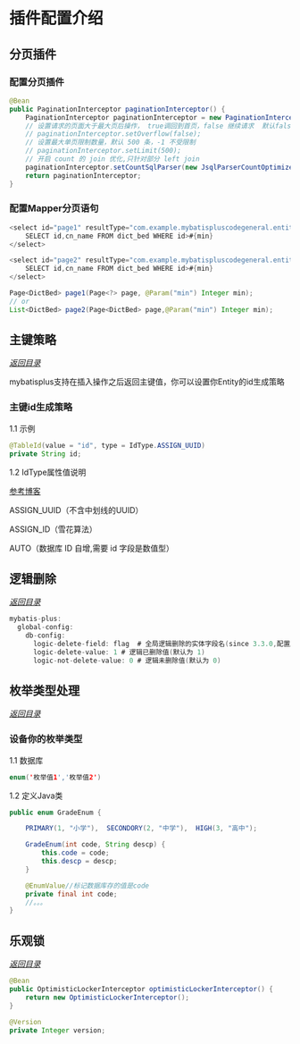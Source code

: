 
# 插件配置介绍

## 分页插件

### 配置分页插件

```java
@Bean
public PaginationInterceptor paginationInterceptor() {
    PaginationInterceptor paginationInterceptor = new PaginationInterceptor();
    // 设置请求的页面大于最大页后操作， true调回到首页，false 继续请求  默认false
    // paginationInterceptor.setOverflow(false);
    // 设置最大单页限制数量，默认 500 条，-1 不受限制
    // paginationInterceptor.setLimit(500);
    // 开启 count 的 join 优化,只针对部分 left join
    paginationInterceptor.setCountSqlParser(new JsqlParserCountOptimize(true));
    return paginationInterceptor;
}
```

### 配置Mapper分页语句

```java
<select id="page1" resultType="com.example.mybatispluscodegeneral.entity.DictBed">
    SELECT id,cn_name FROM dict_bed WHERE id>#{min}
</select>

<select id="page2" resultType="com.example.mybatispluscodegeneral.entity.DictBed">
    SELECT id,cn_name FROM dict_bed WHERE id>#{min}
</select>
```

```java
Page<DictBed> page1(Page<?> page, @Param("min") Integer min);
// or
List<DictBed> page2(Page<DictBed> page,@Param("min") Integer min);
```

## 主键策略

*<a href="#_top" rel="nofollow" target="_self">返回目录</a>*

mybatisplus支持在插入操作之后返回主键值，你可以设置你Entity的id生成策略

### 主键id生成策略

1.1 示例

```java
@TableId(value = "id", type = IdType.ASSIGN_UUID)
private String id;
```

1.2 IdType属性值说明

[参考博客](https://www.hangge.com/blog/cache/detail_2904.html)

ASSIGN_UUID（不含中划线的UUID）

ASSIGN_ID（雪花算法）

AUTO（数据库 ID 自增,需要 id 字段是数值型）

## 逻辑删除

*<a href="#_top" rel="nofollow" target="_self">返回目录</a>*

```java
mybatis-plus:
  global-config:
    db-config:
      logic-delete-field: flag  # 全局逻辑删除的实体字段名(since 3.3.0,配置后可以忽略不配置步骤2)
      logic-delete-value: 1 # 逻辑已删除值(默认为 1)
      logic-not-delete-value: 0 # 逻辑未删除值(默认为 0)
```

## 枚举类型处理

*<a href="#_top" rel="nofollow" target="_self">返回目录</a>*

### 设备你的枚举类型

1.1 数据库

```java
enum('枚举值1','枚举值2')
```

1.2 定义Java类

```java
public enum GradeEnum {

    PRIMARY(1, "小学"),  SECONDORY(2, "中学"),  HIGH(3, "高中");

    GradeEnum(int code, String descp) {
        this.code = code;
        this.descp = descp;
    }

    @EnumValue//标记数据库存的值是code
    private final int code;
    //。。。
}
```

## 乐观锁

*<a href="#_top" rel="nofollow" target="_self">返回目录</a>*

```java
@Bean
public OptimisticLockerInterceptor optimisticLockerInterceptor() {
    return new OptimisticLockerInterceptor();
}
```

```java
@Version
private Integer version;
```

